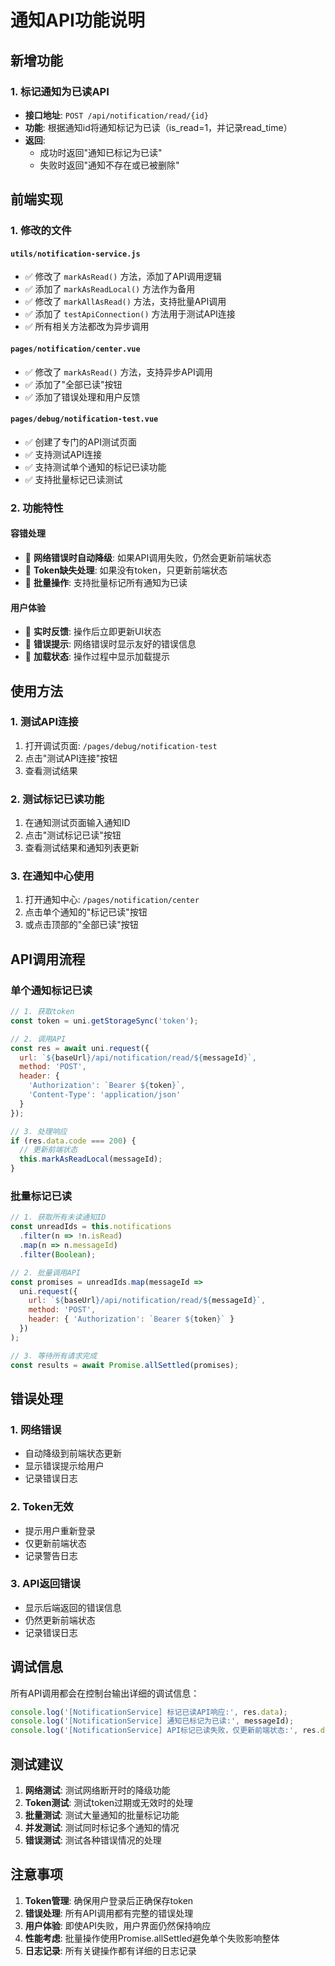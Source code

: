 # 通知API功能说明

## 新增功能

### 1. 标记通知为已读API
- **接口地址**: `POST /api/notification/read/{id}`
- **功能**: 根据通知id将通知标记为已读（is_read=1，并记录read_time）
- **返回**: 
  - 成功时返回"通知已标记为已读"
  - 失败时返回"通知不存在或已被删除"

## 前端实现

### 1. 修改的文件

#### `utils/notification-service.js`
- ✅ 修改了 `markAsRead()` 方法，添加了API调用逻辑
- ✅ 添加了 `markAsReadLocal()` 方法作为备用
- ✅ 修改了 `markAllAsRead()` 方法，支持批量API调用
- ✅ 添加了 `testApiConnection()` 方法用于测试API连接
- ✅ 所有相关方法都改为异步调用

#### `pages/notification/center.vue`
- ✅ 修改了 `markAsRead()` 方法，支持异步API调用
- ✅ 添加了"全部已读"按钮
- ✅ 添加了错误处理和用户反馈

#### `pages/debug/notification-test.vue`
- ✅ 创建了专门的API测试页面
- ✅ 支持测试API连接
- ✅ 支持测试单个通知的标记已读功能
- ✅ 支持批量标记已读测试

### 2. 功能特性

#### 容错处理
- 🔄 **网络错误时自动降级**: 如果API调用失败，仍然会更新前端状态
- 🔄 **Token缺失处理**: 如果没有token，只更新前端状态
- 🔄 **批量操作**: 支持批量标记所有通知为已读

#### 用户体验
- 📱 **实时反馈**: 操作后立即更新UI状态
- 📱 **错误提示**: 网络错误时显示友好的错误信息
- 📱 **加载状态**: 操作过程中显示加载提示

## 使用方法

### 1. 测试API连接
1. 打开调试页面: `/pages/debug/notification-test`
2. 点击"测试API连接"按钮
3. 查看测试结果

### 2. 测试标记已读功能
1. 在通知测试页面输入通知ID
2. 点击"测试标记已读"按钮
3. 查看测试结果和通知列表更新

### 3. 在通知中心使用
1. 打开通知中心: `/pages/notification/center`
2. 点击单个通知的"标记已读"按钮
3. 或点击顶部的"全部已读"按钮

## API调用流程

### 单个通知标记已读
```javascript
// 1. 获取token
const token = uni.getStorageSync('token');

// 2. 调用API
const res = await uni.request({
  url: `${baseUrl}/api/notification/read/${messageId}`,
  method: 'POST',
  header: {
    'Authorization': `Bearer ${token}`,
    'Content-Type': 'application/json'
  }
});

// 3. 处理响应
if (res.data.code === 200) {
  // 更新前端状态
  this.markAsReadLocal(messageId);
}
```

### 批量标记已读
```javascript
// 1. 获取所有未读通知ID
const unreadIds = this.notifications
  .filter(n => !n.isRead)
  .map(n => n.messageId)
  .filter(Boolean);

// 2. 批量调用API
const promises = unreadIds.map(messageId => 
  uni.request({
    url: `${baseUrl}/api/notification/read/${messageId}`,
    method: 'POST',
    header: { 'Authorization': `Bearer ${token}` }
  })
);

// 3. 等待所有请求完成
const results = await Promise.allSettled(promises);
```

## 错误处理

### 1. 网络错误
- 自动降级到前端状态更新
- 显示错误提示给用户
- 记录错误日志

### 2. Token无效
- 提示用户重新登录
- 仅更新前端状态
- 记录警告日志

### 3. API返回错误
- 显示后端返回的错误信息
- 仍然更新前端状态
- 记录错误日志

## 调试信息

所有API调用都会在控制台输出详细的调试信息：

```javascript
console.log('[NotificationService] 标记已读API响应:', res.data);
console.log('[NotificationService] 通知已标记为已读:', messageId);
console.log('[NotificationService] API标记已读失败，仅更新前端状态:', res.data.message);
```

## 测试建议

1. **网络测试**: 测试网络断开时的降级功能
2. **Token测试**: 测试token过期或无效时的处理
3. **批量测试**: 测试大量通知的批量标记功能
4. **并发测试**: 测试同时标记多个通知的情况
5. **错误测试**: 测试各种错误情况的处理

## 注意事项

1. **Token管理**: 确保用户登录后正确保存token
2. **错误处理**: 所有API调用都有完整的错误处理
3. **用户体验**: 即使API失败，用户界面仍然保持响应
4. **性能考虑**: 批量操作使用Promise.allSettled避免单个失败影响整体
5. **日志记录**: 所有关键操作都有详细的日志记录 
